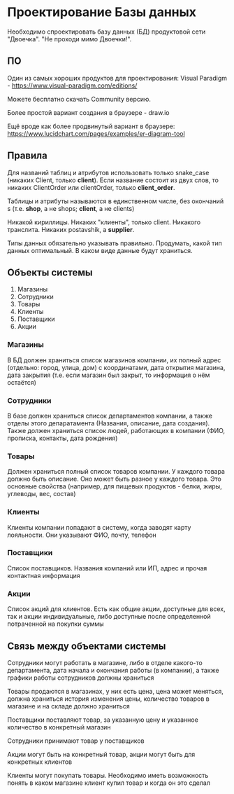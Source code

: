 # Проектирование Базы данных

Необходимо спроектировать базу данных (БД) продуктовой сети "Двоечка". "Не проходи мимо Двоечки!".

## ПО

Один из самых хороших продуктов для проектирования: Visual Paradigm - https://www.visual-paradigm.com/editions/

Можете бесплатно скачать Community версию.

Более простой вариант создания в браузере - draw.io

Ещё вроде как более продвинутый вариант в браузере:
https://www.lucidchart.com/pages/examples/er-diagram-tool

## Правила

Для названий таблиц и атрибутов использовать только snake_case (никаких Client, только **client**). Если название состоит из двух слов, то никаких ClientOrder или clientOrder, только **client_order**.

Таблицы и атрибуты называются в единственном числе, без окончаний s (т.е. **shop**, а не shops; **client**, а не clients)

Никакой кириллицы. Никаких "клиенты", только client. Никакого транслита. Никаких postavshik, а **supplier**.

Типы данных обязательно указывать правильно. Продумать, какой тип данных оптимальный. В каком виде данные будут храниться.

## Объекты системы

1. Магазины
2. Сотрудники
3. Товары
4. Клиенты
5. Поставщики
6. Акции

### Магазины

В БД должен храниться список магазинов компании, их полный адрес (отдельно: город, улица, дом) с координатами, дата открытия магазина, дата закрытия (т.е. если магазин был закрыт, то информация о нём остаётся)

### Сотрудники

В базе должен храниться список департаментов компании, а также отделы этого депаратамента (Названия, описание, дата создания). Также должен храниться список людей, работающих в компании (ФИО, прописка, контакты, дата рождения)

### Товары

Должен храниться полный список товаров компании. У каждого товара должно быть описание. Оно может быть разное у каждого товара. Это основные свойства (например, для пищевых продуктов - белки, жиры, углеводы, вес, состав)

### Клиенты

Клиенты компании попадают в систему, когда заводят карту лояльности. Они указывают ФИО, почту, телефон

### Поставщики

Список поставщиков. Названия компаний или ИП, адрес и прочая контактная информация

### Акции

Список акций для клиентов. Есть как общие акции, доступные для всех, так и акции индивидуальные, либо доступные после определенной потраченной на покупки суммы

## Связь между объектами системы

Сотрудники могут работать в магазине, либо в отделе какого-то департамента, дата начала и окончания работы (в компании), а также графики работы сотрудников должны храниться

Товары продаются в магазинах, у них есть цена, цена может меняться, должна храниться история изменения цены, количество товаров в магазине и на складе должно храниться

Поставщики поставляют товар, за указанную цену и указанное количество в конкретный магазин

Сотрудники принимают товар у поставщиков

Акции могут быть на конкретный товар, акции могут быть для конкретных клиентов

Клиенты могут покупать товары. Необходимо иметь возможность понять в каком магазине клиент купил товар и когда он это сделал
